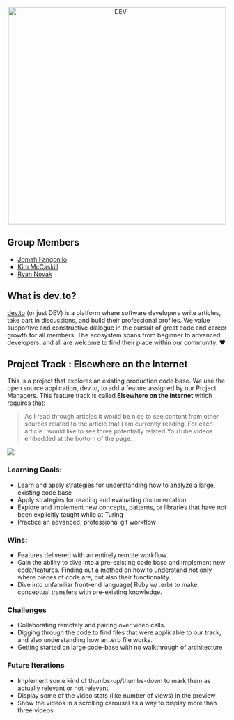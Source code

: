<p align="center">
  <img alt="DEV" src="https://thepracticaldev.s3.amazonaws.com/i/ro3538by3b2fupbs63sr.png" width="500px">
</p>

## Group Members

- [Jomah Fangonilo](https://github.com/jfangonilo)
- [Kim McCaskill](https://github.com/kimmccaskill)
- [Ryan Novak](https://github.com/ryan-novak)

## What is dev.to?

[dev.to](https://dev.to) (or just DEV) is a platform where software developers
write articles, take part in discussions, and build their professional profiles.
We value supportive and constructive dialogue in the pursuit of great code and
career growth for all members. The ecosystem spans from beginner to advanced
developers, and all are welcome to find their place within our community. ❤️

## Project Track : Elsewhere on the Internet

This is a project that explores an existing production code base.  We use the open source application, dev.to, to add a feature assigned by our Project Managers.  This feature track is called **Elsewhere on the Internet** which requires that:
<br>
> As I read through articles it would be nice to see content from other sources related to the article that I am currently reading. For each article I would like to see three potentially related YouTube videos embedded at the bottom of the page.

![](app/assets/images/2020-03-30_13-20-39.png)

### Learning Goals:

- Learn and apply strategies for understanding how to analyze a large, existing code base
- Apply strategies for reading and evaluating documentation
- Explore and implement new concepts, patterns, or libraries that have not been explicitly taught while at Turing
- Practice an advanced, professional git workflow

### Wins:

- Features delivered with an entirely remote workflow.
- Gain the ability to dive into a pre-existing code base and implement new code/features. Finding out a method on how to understand not only where pieces of code are, but also their functionality.
- Dive into unfamiliar front-end language( Ruby w/ .erb) to make conceptual transfers with pre-existing knowledge.
  
### Challenges

- Collaborating remotely and pairing over video calls.
- Digging through the code to find files that were applicable to our track, and also understanding how an .erb file works.
- Getting started on large code-base with no walkthrough of architecture

### Future Iterations

- Implement some kind of thumbs-up/thumbs-down to mark them as actually relevant or not relevant
- Display some of the video stats (like number of views) in the preview
- Show the videos in a scrolling carousel as a way to display more than three videos
